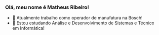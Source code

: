 ### Olá, meu nome é Matheus Ribeiro!

- 🔭 Atualmente trabalho como operador de manufatura na Bosch!
- 🌱 Estou estudando Análise e Desenvolvimento de Sistemas e Técnico em Informática!

